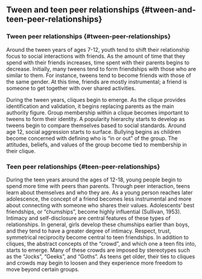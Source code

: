 ## Tween and teen peer relationships {#tween-and-teen-peer-relationships}

### Tween peer relationships {#tween-peer-relationships}

Around the tween years of ages 7-12, youth tend to shift their relationship focus to social interactions with friends. As the amount of time that they spend with their friends increases, time spent with their parents begins to decrease. Initially, many tweens tend to form friendships with those who are similar to them. For instance, tweens tend to become friends with those of the same gender. At this time, friends are mostly instrumental; a friend is someone to get together with over shared activities.

During the tween years, cliques begin to emerge. As the clique provides identification and validation, it begins replacing parents as the main authority figure. Group membership within a clique becomes important to tweens to form their identity. A popularity hierarchy starts to develop as tweens begin to compare themselves based to social standards. Around age 12, social aggression starts to surface. Bullying begins as children become concerned with defining who is “in or out” of the group. The attitudes, beliefs, and values of the group become tied to membership in their clique.

### Teen peer relationships {#teen-peer-relationships}

During the teen years around the ages of 12-18, young people begin to spend more time with peers than parents. Through peer interaction, teens learn about themselves and who they are. As a young person reaches later adolescence, the concept of a friend becomes less instrumental and more about connecting with someone who shares their values. Adolescents’ best friendships, or “chumships”, become highly influential (Sullivan, 1953). Intimacy and self-disclosure are central features of these types of relationships. In general, girls develop these chumships earlier than boys, and they tend to have a greater degree of intimacy. Respect, trust, symmetrical reciprocity become central to teen friendships. In addition to cliques, the abstract concepts of the “crowd”, and which one a teen fits into, starts to emerge. Many of these crowds are imposed by stereotypes such as the “Jocks”, “Geeks”, and “Goths”. As teens get older, their ties to cliques and crowds may begin to loosen and they experience more freedom to move beyond certain groups.